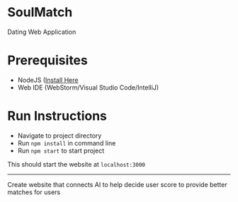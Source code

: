 # SoulMatch
Dating Web Application

# Prerequisites
- NodeJS ([Install Here](https://nodejs.org/en/)
- Web IDE (WebStorm/Visual Studio Code/IntelliJ)

# Run Instructions
- Navigate to project directory
- Run `npm install` in command line
- Run `npm start` to start project

This should start the website at `localhost:3000`

---

Create website that connects AI to help decide user score to provide better matches for users